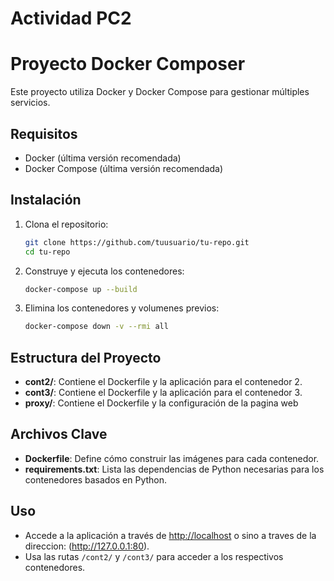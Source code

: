  # Actividad PC2

# Proyecto Docker Composer

Este proyecto utiliza Docker y Docker Compose para gestionar múltiples servicios. 
## Requisitos

- Docker (última versión recomendada)
- Docker Compose (última versión recomendada)

## Instalación

1. Clona el repositorio:
    ```bash
    git clone https://github.com/tuusuario/tu-repo.git
    cd tu-repo
    ```

2. Construye y ejecuta los contenedores:
    ```bash
    docker-compose up --build
    ```

3. Elimina los contenedores y volumenes previos:
    ```bash
    docker-compose down -v --rmi all
    ```
    
## Estructura del Proyecto

- **cont2/**: Contiene el Dockerfile y la aplicación para el contenedor 2.
- **cont3/**: Contiene el Dockerfile y la aplicación para el contenedor 3.
- **proxy/**: Contiene el Dockerfile y la configuración de la pagina web

## Archivos Clave

- **Dockerfile**: Define cómo construir las imágenes para cada contenedor.
- **requirements.txt**: Lista las dependencias de Python necesarias para los contenedores basados en Python.

## Uso

- Accede a la aplicación a través de [http://localhost](http://localhost) o sino a traves de la direccion: (http://127.0.0.1:80).
- Usa las rutas `/cont2/` y `/cont3/` para acceder a los respectivos contenedores.



